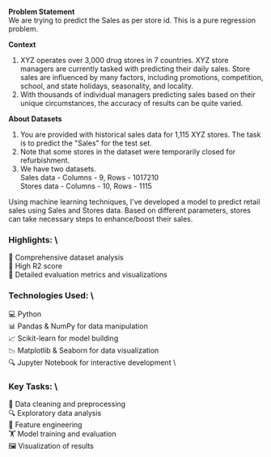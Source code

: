 **Problem Statement** \
We are trying to predict the Sales as per store id. This is a pure regression problem.


**Context**
1. XYZ operates over 3,000 drug stores in 7 countries. XYZ store managers are currently tasked with predicting their daily sales. Store sales are influenced by many factors, including promotions, competition, school, and state holidays, seasonality, and locality. 
2. With thousands of individual managers predicting sales based on their unique circumstances, the accuracy of results can be quite varied.


**About Datasets**
1. You are provided with historical sales data for 1,115 XYZ stores. The task is to predict the "Sales" for the test set. 
2. Note that some stores in the dataset were temporarily closed for refurbishment.
3. We have two datasets. \
   Sales data - Columns - 9,  Rows - 1017210 \
   Stores data - Columns - 10, Rows - 1115

Using machine learning techniques, I've developed a model to predict retail sales using Sales and Stores data. Based on different parameters, stores can take necessary steps to enhance/boost
their sales.

### Highlights: \
🔹 Comprehensive dataset analysis \
🔹 High R2 score \
🔹 Detailed evaluation metrics and visualizations 

### Technologies Used: \
💻 Python \
📊 Pandas & NumPy for data manipulation \
📈 Scikit-learn for model building \
📉 Matplotlib & Seaborn for data visualization \
🔍 Jupyter Notebook for interactive development \

### Key Tasks: \
📂 Data cleaning and preprocessing \
🔍 Exploratory data analysis \
🔄 Feature engineering \
🏋️ Model training and evaluation \
🖼️ Visualization of results
